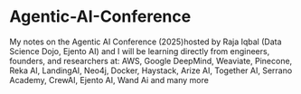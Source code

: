 # Agentic-AI-Conference
My notes on the Agentic AI Conference (2025)hosted by Raja Iqbal (Data Science Dojo, Ejento AI) and I will be learning directly from engineers, founders, and researchers at: AWS, Google DeepMind, Weaviate, Pinecone, Reka AI, LandingAI, Neo4j,  Docker, Haystack, Arize AI, Together AI, Serrano Academy, CrewAI, Ejento AI, Wand Ai  and many more
